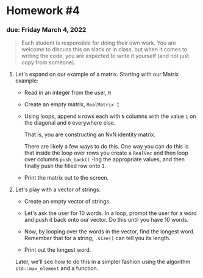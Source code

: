 # Homework #4

### due: Friday March 4, 2022

> Each student is responsible for doing their own work.  You are welcome to
> discuss this on slack or in class, but when it comes to writing the code,
> you are expected to write it yourself (and not just copy from someone).

1. Let's expand on our example of a matrix.  Starting with our Matrix example:

   * Read in an integer from the user, `N`

   * Create an empty matrix, `RealMatrix I`

   * Using loops, append `N` rows each with `N` columns with the value
     ``1`` on the diagonal and `0` everywhere else.

     That is, you are constructing an NxN identity matrix.

     There are likely a few ways to do this.  One way you can do this
     is that inside the loop over rows you create a `RealVec` and then
     loop over columns `push_back()` -ing the appropriate values, and
     then finally push the filled row onto `I`.

   * Print the matrix out to the screen.

2. Let's play with a vector of strings.

   * Create an empty vector of strings.

   * Let's ask the user for 10 words.  In a loop, prompt the user for
     a word and push it back onto our vector.  Do this until you have
     10 words.

   * Now, by looping over the words in the vector, find the longest
     word.  Remember that for a string, `.size()` can tell you its
     length.

   * Print out the longest word.

   Later, we'll see how to do this in a simpler fashion using the
   algorithm `std::max_element` and a function.
